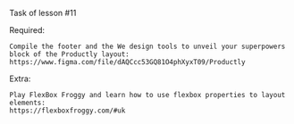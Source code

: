 Task of lesson #11

Required:
    
    Compile the footer and the We design tools to unveil your superpowers block of the Productly layout:
    https://www.figma.com/file/dAQCcc53GQ81O4phXyxT09/Productly

Extra:

    Play FlexBox Froggy and learn how to use flexbox properties to layout elements:
    https://flexboxfroggy.com/#uk
